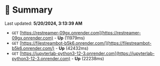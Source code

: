 # 📖 Summary
Last updated: **5/20/2024, 3:13:39 AM**

- `GET` [https://restreamer-09gx.onrender.com](https://restreamer-09gx.onrender.com) - **Up** (11979ms)
- `GET` [https://filestreambot-b5k6.onrender.com/](https://filestreambot-b5k6.onrender.com/) - **Up** (42432ms)
- `GET` [https://jupyterlab-python3-12-3.onrender.com](https://jupyterlab-python3-12-3.onrender.com) - **Up** (22238ms)
